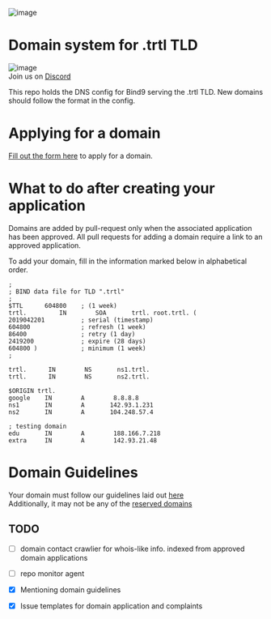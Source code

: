 ![image](https://user-images.githubusercontent.com/34389545/56409412-8f1c4600-623e-11e9-961b-ed57382df370.png)

# Domain system for .trtl TLD
![image](https://img.shields.io/discord/388915017187328002.svg?label=TRTL%20Discord%20&style=popout-square)  
Join us on [Discord](http://chat.turtlecoin.lol)

This repo holds the DNS config for Bind9 serving the .trtl TLD. New domains should follow the format in the config.

# Applying for a domain
[Fill out the form here](https://github.com/turtlecoin/.trtl/issues/new?assignees=&labels=REQUEST&template=-trtl-tld-domain-application.md&title=%5BREQUEST%5D+YourDomainHere.trtl) to apply for a domain.

# What to do after creating your application
Domains are added by pull-request only when the associated application has been approved. All pull requests for adding a domain require a link to an approved application.

To add your domain, fill in the information marked below in alphabetical order.

``` 
;
; BIND data file for TLD ".trtl"
;
$TTL      604800    ; (1 week)
trtl.         IN        SOA       trtl. root.trtl. (
2019042201          ; serial (timestamp)
604800              ; refresh (1 week)
86400               ; retry (1 day)
2419200             ; expire (28 days)
604800 )            ; minimum (1 week)
;

trtl.      IN        NS       ns1.trtl.
trtl.      IN        NS       ns2.trtl.

$ORIGIN trtl.
google    IN        A        8.8.8.8
ns1       IN        A       142.93.1.231
ns2       IN        A       104.248.57.4

; testing domain
edu       IN        A        188.166.7.218
extra     IN        A        142.93.21.48
```

# Domain Guidelines
Your domain must follow our guidelines laid out [here](https://github.com/turtlecoin/.trtl/issues/1)  
Additionally, it may not be any of the [reserved domains](https://github.com/turtlecoin/.trtl/issues/2)


## TODO

- [ ] domain contact crawlier for whois-like info. indexed from approved domain applications  
- [ ] repo monitor agent  
- [x] Mentioning domain guidelines
- [x] Issue templates for domain application and complaints

